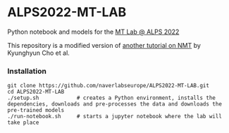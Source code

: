 # ALPS2022-MT-LAB
Python notebook and models for the [MT Lab @ ALPS 2022](http://lig-alps.imag.fr/)

This repository is a modified version of [another tutorial on NMT](https://github.com/nyu-dl/AMMI-2019-NLP-Part2/blob/master/02-day-RLM%26NMT/02.c.NMT/NMT.ipynb) by Kyunghyun Cho et al.

### Installation

```
git clone https://github.com/naverlabseurope/ALPS2022-MT-LAB.git
cd ALPS2022-MT-LAB
./setup.sh            # creates a Python environment, installs the dependencies, downloads and pre-processes the data and downloads the pre-trained models
./run-notebook.sh     # starts a jupyter notebook where the lab will take place
```
